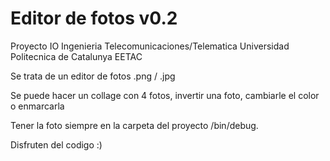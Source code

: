 # Editor de fotos v0.2

Proyecto IO Ingenieria Telecomunicaciones/Telematica Universidad Politecnica de Catalunya EETAC



Se trata de un editor de fotos .png / .jpg

Se puede hacer un collage con 4 fotos, invertir una foto, cambiarle el color o enmarcarla

Tener la foto siempre en la carpeta del proyecto /bin/debug.

Disfruten del codigo :)
